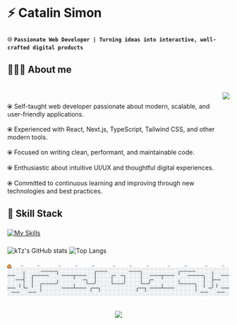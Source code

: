 <h1 align="left">⚡️ Catalin Simon</h1>

###

🌐  **`Passionate Web Developer | Turning ideas into interactive, well-crafted digital products`**

###

<h2 align="left">👨🏻‍💻 About me</h2>

###

<br clear="both">

<img align="right" height="200" src="https://media4.giphy.com/media/v1.Y2lkPTc5MGI3NjExMmd4djFqZHhrdzh3enJ2b2dweHZ6N2wzYXF5bGQybjdnam1xOW1sbiZlcD12MV9pbnRlcm5hbF9naWZfYnlfaWQmY3Q9Zw/S9P6EzVR5a5jR2ARgX/giphy.gif"  />

###

⦿ Self-taught web developer passionate about modern, scalable, and user-friendly applications.<br>
<br>⦿ Experienced with React, Next.js, TypeScript, Tailwind CSS, and other modern tools.<br>
<br>⦿ Focused on writing clean, performant, and maintainable code.<br>
<br>⦿ Enthusiastic about intuitive UI/UX and thoughtful digital experiences.<br>
<br>⦿ Committed to continuous learning and improving through new technologies and best practices.

###

<h2 align="left">🧰 Skill Stack</h2>

###

[![My Skills](https://skillicons.dev/icons?i=html,css,sass,js,react,nextjs,ts,tailwind,redux,vite,vercel,threejs,vscode,npm,git,github,nodejs,express,mongodb,arduino)](https://skillicons.dev)


###

![kTz's GitHub stats](https://github-readme-stats.vercel.app/api?username=kTz1&show_icons=true&theme=gruvbox)
![Top Langs](https://github-readme-stats.vercel.app/api/top-langs/?username=kTz1&layout=compact&theme=gruvbox)

###

<picture>
  <source media="(prefers-color-scheme: dark)" srcset="https://raw.githubusercontent.com/kTz1/kTz1/output/pacman-contribution-graph-dark.svg">
  <source media="(prefers-color-scheme: light)" srcset="https://raw.githubusercontent.com/kTz1/kTz1/output/pacman-contribution-graph.svg">
  <img alt="pacman contribution graph" src="https://raw.githubusercontent.com/kTz1/kTz1/output/pacman-contribution-graph.svg">
</picture>

###
<div align="center">
  <img src="https://visitor-badge.laobi.icu/badge?page_id=kTz1.kTz1&"  />
</div>
